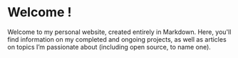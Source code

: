# Welcome ! 
Welcome to my personal website, created entirely in Markdown. Here, you'll find information on my completed and ongoing projects, as well as articles on topics I’m passionate about (including open source, to name one).